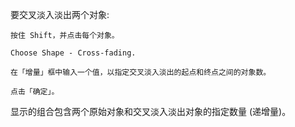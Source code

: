 要交叉淡入淡出两个对象:

    按住 Shift，并点击每个对象。

    Choose Shape - Cross-fading.

    在「增量」框中输入一个值，以指定交叉淡入淡出的起点和终点之间的对象数。

    点击「确定」。

显示的组合包含两个原始对象和交叉淡入淡出对象的指定数量 (递增量)。



